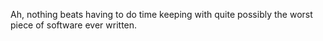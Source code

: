 <!--
id: 237725503
link: http://kevinisom.info/post/237725503/ah-nothing-beats-having-to-do-time-keeping-with
slug: ah-nothing-beats-having-to-do-time-keeping-with
date: Mon Nov 09 2009 17:53:31 GMT+1300 (NZDT)
raw: {"blog_name":"kevinisom","id":237725503,"post_url":"http://kevinisom.info/post/237725503/ah-nothing-beats-having-to-do-time-keeping-with","slug":"ah-nothing-beats-having-to-do-time-keeping-with","type":"text","date":"2009-11-09 04:53:31 GMT","timestamp":1257742411,"state":"published","format":"html","reblog_key":"RHTlrGuJ","tags":[],"short_url":"http://tmblr.co/Zw68YyEAsS-","highlighted":[],"feed_item":"http://twitter.com/kev_nz/statuses/5550142107","from_feed_id":"650289","note_count":0,"title":null,"body":"<p>Ah, nothing beats having to do time keeping with quite possibly the worst piece of software ever written.</p>"}
publish: 2009-11-09
tags: 
title: null
-->


Ah, nothing beats having to do time keeping with quite possibly the
worst piece of software ever written.



